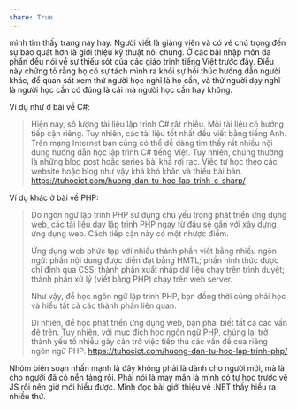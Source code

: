 ```yaml
---
share: True
---
```

mình tìm thấy trang này hay. Người viết là giảng viên và có vẻ chú trọng đến sự bao quát hơn là giới thiệu kỹ thuật nói chung. Ở các bài nhập môn  đa phần đều nói về sự thiếu sót của các giáo trình tiếng Việt trước đây. Điều này chứng tỏ rằng họ có sự tách mình ra khỏi sự hối thúc hướng dẫn người khác, để quan sát xem thứ người học nghĩ là họ cần, và thứ người dạy nghĩ là người học cần có đúng là cái mà người học cần hay không.

Ví dụ như ở bài về C#:
> Hiện nay, số lượng tài liệu lập trình C# rất nhiều. Mỗi tài liệu có hướng tiếp cận riêng. Tuy nhiên, các tài liệu tốt nhất đều viết bằng tiếng Anh. Trên mạng Internet bạn cũng có thể dễ dàng tìm thấy rất nhiều nội dung hướng dẫn học lập trình C# tiếng Việt. Tuy nhiên, chúng thường là những blog post hoặc series bài khá rời rạc. Việc tự học theo các website hoặc blog như vậy khá khó khăn và thiếu bài bản.
https://tuhocict.com/huong-dan-tu-hoc-lap-trinh-c-sharp/

Ví dụ khác ở bài về PHP:
> Do ngôn ngữ lập trình PHP sử dụng chủ yếu trong phát triển ứng dụng web, các tài liệu dạy lập trình PHP ngay từ đầu sẽ gắn với xây dựng ứng dụng web. Cách tiếp cận này có một nhược điểm.
> 
> Ứng dụng web phức tạp với nhiều thành phần viết bằng nhiều ngôn ngữ: phần nội dung được diễn đạt bằng HMTL; phần hình thức được chỉ định qua CSS; thành phần xuất nhập dữ liệu chạy trên trình duyệt; thành phần xử lý (viết bằng PHP) chạy trên web server.
> 
> Như vậy, để học ngôn ngữ lập trình PHP, bạn đồng thời cũng phải học và hiểu tất cả các thành phần liên quan.
> 
> Dĩ nhiên, để học phát triển ứng dụng web, bạn phải biết tất cả các vấn đề trên. Tuy nhiên, với mục đích học ngôn ngữ PHP, chúng lại trở thành yếu tố nhiễu gây cản trở việc tiếp thu các vấn đề của riêng ngôn ngữ PHP.
https://tuhocict.com/huong-dan-tu-hoc-lap-trinh-php/

Nhóm biên soạn nhấn mạnh là đây không phải là dành cho người mới, mà là cho người đã có nền tảng rồi. Phải nói là may mắn là mình có tự học trước về JS rồi nên giờ mới hiểu được. Mình đọc bài giới thiệu về .NET thấy hiểu ra nhiều thứ.
